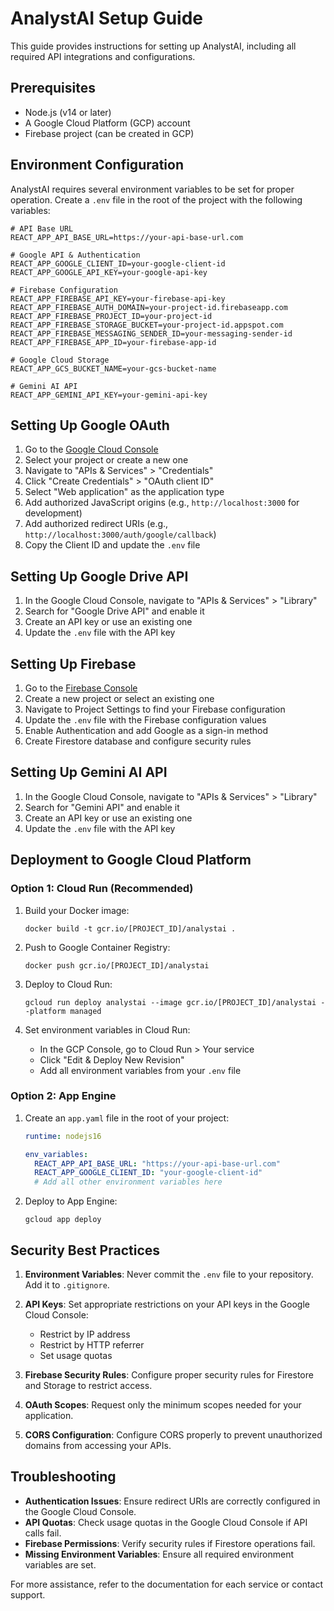 
# AnalystAI Setup Guide

This guide provides instructions for setting up AnalystAI, including all required API integrations and configurations.

## Prerequisites

- Node.js (v14 or later)
- A Google Cloud Platform (GCP) account
- Firebase project (can be created in GCP)

## Environment Configuration

AnalystAI requires several environment variables to be set for proper operation. Create a `.env` file in the root of the project with the following variables:

```
# API Base URL
REACT_APP_API_BASE_URL=https://your-api-base-url.com

# Google API & Authentication
REACT_APP_GOOGLE_CLIENT_ID=your-google-client-id
REACT_APP_GOOGLE_API_KEY=your-google-api-key

# Firebase Configuration
REACT_APP_FIREBASE_API_KEY=your-firebase-api-key
REACT_APP_FIREBASE_AUTH_DOMAIN=your-project-id.firebaseapp.com
REACT_APP_FIREBASE_PROJECT_ID=your-project-id
REACT_APP_FIREBASE_STORAGE_BUCKET=your-project-id.appspot.com
REACT_APP_FIREBASE_MESSAGING_SENDER_ID=your-messaging-sender-id
REACT_APP_FIREBASE_APP_ID=your-firebase-app-id

# Google Cloud Storage
REACT_APP_GCS_BUCKET_NAME=your-gcs-bucket-name

# Gemini AI API
REACT_APP_GEMINI_API_KEY=your-gemini-api-key
```

## Setting Up Google OAuth

1. Go to the [Google Cloud Console](https://console.cloud.google.com/)
2. Select your project or create a new one
3. Navigate to "APIs & Services" > "Credentials"
4. Click "Create Credentials" > "OAuth client ID"
5. Select "Web application" as the application type
6. Add authorized JavaScript origins (e.g., `http://localhost:3000` for development)
7. Add authorized redirect URIs (e.g., `http://localhost:3000/auth/google/callback`)
8. Copy the Client ID and update the `.env` file

## Setting Up Google Drive API

1. In the Google Cloud Console, navigate to "APIs & Services" > "Library"
2. Search for "Google Drive API" and enable it
3. Create an API key or use an existing one
4. Update the `.env` file with the API key

## Setting Up Firebase

1. Go to the [Firebase Console](https://console.firebase.google.com/)
2. Create a new project or select an existing one
3. Navigate to Project Settings to find your Firebase configuration
4. Update the `.env` file with the Firebase configuration values
5. Enable Authentication and add Google as a sign-in method
6. Create Firestore database and configure security rules

## Setting Up Gemini AI API

1. In the Google Cloud Console, navigate to "APIs & Services" > "Library"
2. Search for "Gemini API" and enable it
3. Create an API key or use an existing one
4. Update the `.env` file with the API key

## Deployment to Google Cloud Platform

### Option 1: Cloud Run (Recommended)

1. Build your Docker image:
   ```
   docker build -t gcr.io/[PROJECT_ID]/analystai .
   ```

2. Push to Google Container Registry:
   ```
   docker push gcr.io/[PROJECT_ID]/analystai
   ```

3. Deploy to Cloud Run:
   ```
   gcloud run deploy analystai --image gcr.io/[PROJECT_ID]/analystai --platform managed
   ```

4. Set environment variables in Cloud Run:
   - In the GCP Console, go to Cloud Run > Your service
   - Click "Edit & Deploy New Revision"
   - Add all environment variables from your `.env` file

### Option 2: App Engine

1. Create an `app.yaml` file in the root of your project:
   ```yaml
   runtime: nodejs16
   
   env_variables:
     REACT_APP_API_BASE_URL: "https://your-api-base-url.com"
     REACT_APP_GOOGLE_CLIENT_ID: "your-google-client-id"
     # Add all other environment variables here
   ```

2. Deploy to App Engine:
   ```
   gcloud app deploy
   ```

## Security Best Practices

1. **Environment Variables**: Never commit the `.env` file to your repository. Add it to `.gitignore`.

2. **API Keys**: Set appropriate restrictions on your API keys in the Google Cloud Console:
   - Restrict by IP address
   - Restrict by HTTP referrer
   - Set usage quotas

3. **Firebase Security Rules**: Configure proper security rules for Firestore and Storage to restrict access.

4. **OAuth Scopes**: Request only the minimum scopes needed for your application.

5. **CORS Configuration**: Configure CORS properly to prevent unauthorized domains from accessing your APIs.

## Troubleshooting

- **Authentication Issues**: Ensure redirect URIs are correctly configured in the Google Cloud Console.
- **API Quotas**: Check usage quotas in the Google Cloud Console if API calls fail.
- **Firebase Permissions**: Verify security rules if Firestore operations fail.
- **Missing Environment Variables**: Ensure all required environment variables are set.

For more assistance, refer to the documentation for each service or contact support.
